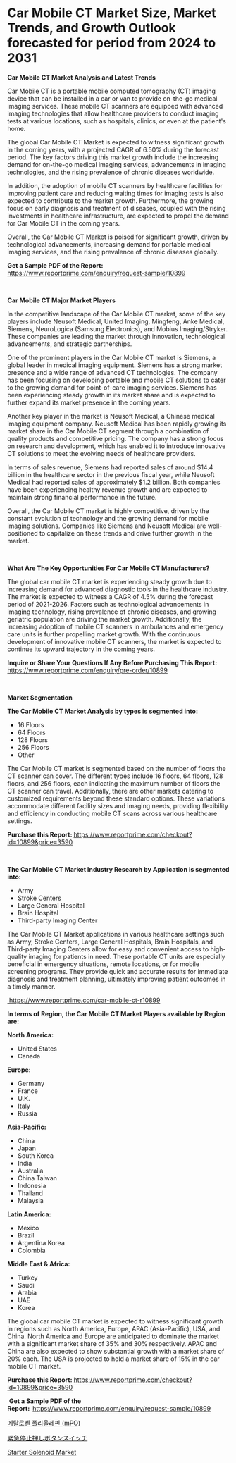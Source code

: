 <p><h1>Car Mobile CT Market Size, Market Trends, and Growth Outlook forecasted for period from 2024 to 2031</h1></p><p><strong>Car Mobile CT Market Analysis and Latest Trends</strong></p>
<p><p>Car Mobile CT is a portable mobile computed tomography (CT) imaging device that can be installed in a car or van to provide on-the-go medical imaging services. These mobile CT scanners are equipped with advanced imaging technologies that allow healthcare providers to conduct imaging tests at various locations, such as hospitals, clinics, or even at the patient's home.</p><p>The global Car Mobile CT Market is expected to witness significant growth in the coming years, with a projected CAGR of 6.50% during the forecast period. The key factors driving this market growth include the increasing demand for on-the-go medical imaging services, advancements in imaging technologies, and the rising prevalence of chronic diseases worldwide.</p><p>In addition, the adoption of mobile CT scanners by healthcare facilities for improving patient care and reducing waiting times for imaging tests is also expected to contribute to the market growth. Furthermore, the growing focus on early diagnosis and treatment of diseases, coupled with the rising investments in healthcare infrastructure, are expected to propel the demand for Car Mobile CT in the coming years.</p><p>Overall, the Car Mobile CT Market is poised for significant growth, driven by technological advancements, increasing demand for portable medical imaging services, and the rising prevalence of chronic diseases globally.</p></p>
<p><strong>Get a Sample PDF of the Report:&nbsp;</strong> <a href="https://www.reportprime.com/enquiry/request-sample/10899">https://www.reportprime.com/enquiry/request-sample/10899</a></p>
<p>&nbsp;</p>
<p><strong>Car Mobile CT Major Market Players</strong></p>
<p><p>In the competitive landscape of the Car Mobile CT market, some of the key players include Neusoft Medical, United Imaging, Mingfeng, Anke Medical, Siemens, NeuroLogica (Samsung Electronics), and Mobius Imaging/Stryker. These companies are leading the market through innovation, technological advancements, and strategic partnerships.</p><p>One of the prominent players in the Car Mobile CT market is Siemens, a global leader in medical imaging equipment. Siemens has a strong market presence and a wide range of advanced CT technologies. The company has been focusing on developing portable and mobile CT solutions to cater to the growing demand for point-of-care imaging services. Siemens has been experiencing steady growth in its market share and is expected to further expand its market presence in the coming years.</p><p>Another key player in the market is Neusoft Medical, a Chinese medical imaging equipment company. Neusoft Medical has been rapidly growing its market share in the Car Mobile CT segment through a combination of quality products and competitive pricing. The company has a strong focus on research and development, which has enabled it to introduce innovative CT solutions to meet the evolving needs of healthcare providers.</p><p>In terms of sales revenue, Siemens had reported sales of around $14.4 billion in the healthcare sector in the previous fiscal year, while Neusoft Medical had reported sales of approximately $1.2 billion. Both companies have been experiencing healthy revenue growth and are expected to maintain strong financial performance in the future.</p><p>Overall, the Car Mobile CT market is highly competitive, driven by the constant evolution of technology and the growing demand for mobile imaging solutions. Companies like Siemens and Neusoft Medical are well-positioned to capitalize on these trends and drive further growth in the market.</p></p>
<p>&nbsp;</p>
<p><strong>What Are The Key Opportunities For Car Mobile CT Manufacturers?</strong></p>
<p><p>The global car mobile CT market is experiencing steady growth due to increasing demand for advanced diagnostic tools in the healthcare industry. The market is expected to witness a CAGR of 4.5% during the forecast period of 2021-2026. Factors such as technological advancements in imaging technology, rising prevalence of chronic diseases, and growing geriatric population are driving the market growth. Additionally, the increasing adoption of mobile CT scanners in ambulances and emergency care units is further propelling market growth. With the continuous development of innovative mobile CT scanners, the market is expected to continue its upward trajectory in the coming years.</p></p>
<p><strong>Inquire or Share Your Questions If Any Before Purchasing This Report:</strong> <a href="https://www.reportprime.com/enquiry/pre-order/10899">https://www.reportprime.com/enquiry/pre-order/10899</a></p>
<p>&nbsp;</p>
<p><strong>Market Segmentation</strong></p>
<p><strong>The Car Mobile CT Market Analysis by types is segmented into:</strong></p>
<p><ul><li>16 Floors</li><li>64 Floors</li><li>128 Floors</li><li>256 Floors</li><li>Other</li></ul></p>
<p><p>The Car Mobile CT market is segmented based on the number of floors the CT scanner can cover. The different types include 16 floors, 64 floors, 128 floors, and 256 floors, each indicating the maximum number of floors the CT scanner can travel. Additionally, there are other markets catering to customized requirements beyond these standard options. These variations accommodate different facility sizes and imaging needs, providing flexibility and efficiency in conducting mobile CT scans across various healthcare settings.</p></p>
<p><strong>Purchase this Report:&nbsp;</strong><a href="https://www.reportprime.com/checkout?id=10899&price=3590">https://www.reportprime.com/checkout?id=10899&price=3590</a></p>
<p>&nbsp;</p>
<p><strong>The Car Mobile CT Market Industry Research by Application is segmented into:</strong></p>
<p><ul><li>Army</li><li>Stroke Centers</li><li>Large General Hospital</li><li>Brain Hospital</li><li>Third-party Imaging Center</li></ul></p>
<p><p>The Car Mobile CT Market applications in various healthcare settings such as Army, Stroke Centers, Large General Hospitals, Brain Hospitals, and Third-party Imaging Centers allow for easy and convenient access to high-quality imaging for patients in need. These portable CT units are especially beneficial in emergency situations, remote locations, or for mobile screening programs. They provide quick and accurate results for immediate diagnosis and treatment planning, ultimately improving patient outcomes in a timely manner.</p></p>
<p><a href="https://www.reportprime.com/car-mobile-ct-r10899">&nbsp;https://www.reportprime.com/car-mobile-ct-r10899</a></p>
<p><strong>In terms of Region, the Car Mobile CT Market Players available by Region are:</strong></p>
<p>
    <p> <strong> North America: </strong>
        <ul>
            <li>United States</li>
            <li>Canada</li>
        </ul>
        </p> 
    <p> <strong> Europe: </strong>
        <ul>
            <li>Germany</li>
            <li>France</li>
            <li>U.K.</li>
            <li>Italy</li>
            <li>Russia</li>
        </ul>
        </p> 
    <p> <strong> Asia-Pacific: </strong>
        <ul>
            <li>China</li>
            <li>Japan</li>
            <li>South Korea</li>
            <li>India</li>
            <li>Australia</li>
            <li>China Taiwan</li>
            <li>Indonesia</li>
            <li>Thailand</li>
            <li>Malaysia</li>
        </ul>
        </p> 
    <p> <strong> Latin America: </strong>
        <ul>
            <li>Mexico</li>
            <li>Brazil</li>
            <li>Argentina Korea</li>
            <li>Colombia</li>
        </ul>
        </p> 
    <p> <strong> Middle East & Africa: </strong>
        <ul>
            <li>Turkey</li>
            <li>Saudi</li>
            <li>Arabia</li>
            <li>UAE</li>
            <li>Korea</li>
        </ul>
    </p>
    </p>
<p><p>The global car mobile CT market is expected to witness significant growth in regions such as North America, Europe, APAC (Asia-Pacific), USA, and China. North America and Europe are anticipated to dominate the market with a significant market share of 35% and 30% respectively. APAC and China are also expected to show substantial growth with a market share of 20% each. The USA is projected to hold a market share of 15% in the car mobile CT market.</p></p>
<p><strong>Purchase this Report: </strong><a href="https://www.reportprime.com/checkout?id=10899&price=3590">https://www.reportprime.com/checkout?id=10899&price=3590</a></p>
<p>&nbsp;<strong>Get a Sample PDF of the Report:&nbsp;&nbsp;</strong><a href="https://www.reportprime.com/enquiry/request-sample/10899">https://www.reportprime.com/enquiry/request-sample/10899</a></p>
<p><strong></strong></p>
<p><p><a href="https://github.com/oajzkywllm460/Market-Research-Report-List-1/blob/main/422758622185.md">메탈로센 폴리올레핀 (mPO)</a></p><p><a href="https://github.com/mreklxf44233/Market-Research-Report-List-1/blob/main/170971224247.md">緊急停止押しボタンスイッチ</a></p><p><a href="https://skillful-vermicelli-b89.notion.site/Starter-Solenoid-Market-Share-Evolution-and-Market-Growth-Trends-2024-2031-cad619d0071f49148242d06cfd31a4d1">Starter Solenoid Market</a></p></p>